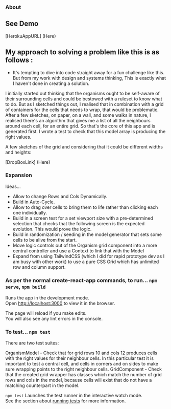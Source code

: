 ### About

## See Demo

[HerokuAppURL] (Here)

## My approach to solving a problem like this is as follows :

- It's tempting to dive into code straight away for a fun challenge like this. But from my work with design and systems thinking, This is exactly what I haven't done in creating a solution.

I initially started out thinking that the organisms ought to be self-aware of their surrounding cells and could be
bestowed with a ruleset to know what to do. But as I sketched things out, I realised that in combination with a grid of containers
for the cells that needs to wrap, that would be problematic. After a few sketches, on paper, on a wall, and some walks in nature, I realised there's an algorithm that gives me a list of all the neighbours around each cell, for an entire grid. So that's the core of this app and is generated first. I wrote a test to check that this model array is producing the right values.

A few sketches of the grid and considering that it could be different widths and heights:

[DropBoxLink] (Here)

### Expansion

Ideas...

- Allow to change Rows and Cols Dynamically.
- Build in Auto-Cycle.
- Allow to drag over cells to bring them to life rather than clicking each one individually.
- Build in a screen test for a set viewport size with a pre-determined selection that checks that the following screen is the expected evolution. This would prove the logic.
- Build in randomization / seeding in the model generator that sets some cells to be alive from the start.
- Move logic controls out of the Organism grid component into a more central controller and use a Context to link that with the Model
- Expand from using TailwindCSS (which I did for rapid prototype dev as I am busy with other work) to use a pure CSS Grid which has unlimited row and column support.

### As per the normal create-react-app commands, to run... `npm serve`, `npm build`

Runs the app in the development mode.\
Open [http://localhost:3000](http://localhost:3000) to view it in the browser.

The page will reload if you make edits.\
You will also see any lint errors in the console.

### To test... `npm test`

There are two test suites:

OrganismModel - Check that for grid rows 10 and cols 12 produces cells with the right values for their neighbour cells.
In this particular test it is important to test a central cell, and cells in corners and on sides to make sure wrapping points to the right neighbour cells.
GridComponent - Check that the created <OrganismGrid> grid wrapper has classes which match the number of grid rows and cols in the model, because cells will exist that do not have a matching counterpart in the model.

`npm test` Launches the test runner in the interactive watch mode.\
See the section about [running tests](https://facebook.github.io/create-react-app/docs/running-tests) for more information.
